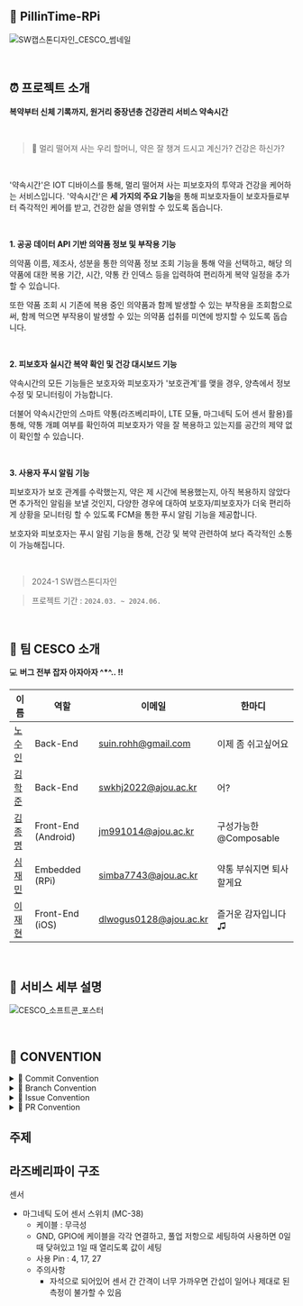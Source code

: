 ## 💊 PillinTime-RPi

![SW캡스톤디자인_CESCO_썸네일](https://github.com/Ajou-CESCO/.github/assets/52846766/b92232ed-3fb7-4006-aa93-8a3b12a2d04f)

<br>

## ⏰ 프로젝트 소개
**복약부터 신체 기록까지, 원거리 중장년층 건강관리 서비스 약속시간**

<br>

> 🤔 멀리 떨어져 사는 우리 할머니, 약은 잘 챙겨 드시고 계신가? 건강은 하신가?

<br>

'약속시간'은 IOT 디바이스를 통해, 멀리 떨어져 사는 피보호자의 투약과 건강을 케어하는 서비스입니다. '약속시간'은 **세 가지의 주요 기능**을 통해 피보호자들이 보호자들로부터 즉각적인 케어를 받고, 건강한 삶을 영위할 수 있도록 돕습니다.

<br>

**1. 공공 데이터 API 기반 의약품 정보 및 부작용 기능**

의약품 이름, 제조사, 성분을 통한 의약품 정보 조회 기능을 통해 약을 선택하고, 해당 의약품에 대한 복용 기간, 시간, 약통 칸 인덱스 등을 입력하여 편리하게 복약 일정을 추가할 수 있습니다.

또한 약품 조회 시 기존에 복용 중인 의약품과 함께 발생할 수 있는 부작용을 조회함으로써, 함께 먹으면 부작용이 발생할 수 있는 의약품 섭취를 미연에 방지할 수 있도록 돕습니다.

<br>

**2. 피보호자 실시간 복약 확인 및 건강 대시보드 기능**

약속시간의 모든 기능들은 보호자와 피보호자가 '보호관계'를 맺을 경우, 양측에서 정보 수정 및 모니터링이 가능합니다. 

더불어 약속시간만의 스마트 약통(라즈베리파이, LTE 모듈, 마그네틱 도어 센서 활용)를 통해, 약통 개폐 여부를 확인하여 피보호자가 약을 잘 복용하고 있는지를 공간의 제약 없이 확인할 수 있습니다.

<br>

**3. 사용자 푸시 알림 기능**

피보호자가 보호 관계를 수락했는지, 약은 제 시간에 복용했는지, 아직 복용하지 않았다면 추가적인 알림을 보낼 것인지, 다양한 경우에 대하여 보호자/피보호자가 더욱 편리하게 상황을 모니터링 할 수 있도록 FCM을 통한 푸시 알림 기능을 제공합니다. 

보호자와 피보호자는 푸시 알림 기능을 통해, 건강 및 복약 관련하여 보다 즉각적인 소통이 가능해집니다.

<br>

> 2024-1 SW캡스톤디자인

> 프로젝트 기간 : `2024.03. ~ 2024.06.`

<br>

## 🐞 팀 CESCO 소개

💻  **버그 전부 잡자 아자아자 ^*^.. !!**

| 이름 | 역할 | 이메일 | 한마디
| --- | --- | --- | --- |
| [노수인](https://github.com/bigpie1367)  | Back-End | suin.rohh@gmail.com | 이제 좀 쉬고싶어요  |
| [김학준](https://github.com/PUPAO)  | Back-End | swkhj2022@ajou.ac.kr | 어? |
| [김종명](https://github.com/jm991014) | Front-End (Android) |  jm991014@ajou.ac.kr | 구성가능한 @Composable | 
| [심재민](https://github.com/simpson9241) | Embedded (RPi) | simba7743@ajou.ac.kr | 약통 부숴지면 퇴사할게요 |
| [이재현](https://github.com/dlwogus0128)  | Front-End (iOS) | dlwogus0128@ajou.ac.kr | 즐거운 감자입니다 ♫ |

<br>

## 📖 서비스 세부 설명

![CESCO_소프트콘_포스터](https://github.com/Ajou-CESCO/PillinTime-RPi/assets/52846796/a0f95e8c-3113-47f2-884d-1a63fb507b71)

<br>


## 🔔 CONVENTION


<details><summary>💬 Commit Convention
</summary>
<br>

commit은 항상 최소 기능 단위 커밋을 원칙으로 한다. 

<br>

```
[Feat] : 새로운 기능 구현
[Fix] : 버그, 오류 해결, 코드 수정
[Add] : Feat 이외의 부수적인 코드 추가, 새로운 View 생성, 에셋
[Del] : 쓸모없는 코드, 주석 삭제
[Setting] : 프로젝트 세팅 및 전반적 기능
[Refactor] : 전면 수정이 있을 때 사용
[Remove] : 파일 삭제
[Chore] : 그 이외의 잡일/ 버전 코드 수정, 패키지 구조 변경, 파일 이동, 파일이름 변경, just 화면. 레이아웃 조정
[Docs] : README나 WIKI 등의 문서 개정
[Comment] : 필요한 주석 추가 및 변경
[Merge] : 머지
```

</details>



<details><summary>🌿 Branch Convention
</summary>

<br>

표준 Git Flow를  기반으로 하여 본 프로젝트에 불필요하다 판단되는 release 브랜치를 제외한다. 

기본적으로 main 브랜치에서 분기하여 개발은 develop 브랜치에서 진행한다. 

각 기능 개발은 develop 브랜치에서 분기한 feature 브랜치에서 진행한 뒤 개발이 완료되면 develop 브랜치로 병합한다. 

서비스 가능한 수준까지 개발이 완료되면 develop 브랜치에서 main 브랜치로 병합한다.

</details>


<details><summary> 🚨 Issue Convention
</summary>

<br>

필요 기능이 발생할 때마다 이슈 생성을 원칙으로 하며, 하나의 이슈는 하나의 브랜치에 대응한다. 

필요 기능 개발 이후 이슈에 간단한 구현 방법이나 수정 내용을 기록한다.

<br>


```
## 🌿 이슈 요약

<!-- 이슈에 대해 설명해주세요. -->

## ✅ 체크 리스트

<!-- 해야 할 일을 적어주세요. -->

- [ ] todo

```

</details>


<details><summary> 📢 PR Convention
</summary>

<br>


```
### 🌱 작업한 내용

<!-- 아래 리스트를 지우고, 작업 내용을 적어주세요. -->

- 

### 🌿 PR Point

<!-- 피드백을 받고 싶은 부분이나, 공유하고 싶은 부분을 적어주세요. -->

- 

### 📸 스크린샷

<!-- 작업한 화면이 있다면 스크린 샷으로 첨부해주세요. -->

|    구현 내용    |   스크린샷   |
| :-------------: | :----------: |
|  |  |


### 🪴 관련 이슈

<!-- 작업한 이슈번호를 # 뒤에 붙여주세요. -->

- Resolved:
```

</details>


## 주제

## 라즈베리파이 구조

센서
- 마그네틱 도어 센서 스위치 (MC-38)
    - 케이블 : 무극성
    - GND, GPIO에 케이블을 각각 연결하고, 풀업 저항으로 세팅하여 사용하면 0일 때 닺혀있고 1일 때 열리도록 값이 세팅
    - 사용 Pin : 4, 17, 27
    - 주의사항
        - 자석으로 되어있어 센서 간 간격이 너무 가까우면 간섭이 일어나 제대로 된 측정이 불가할 수 있음

